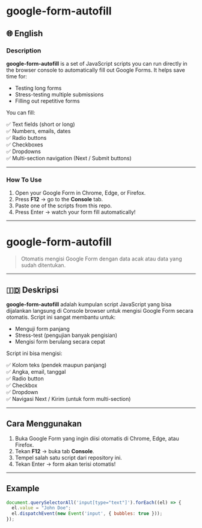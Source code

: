 # google-form-autofill

## 🌐 English

### Description

**google-form-autofill** is a set of JavaScript scripts you can run directly in the browser console to automatically fill out Google Forms. It helps save time for:

- Testing long forms
- Stress-testing multiple submissions
- Filling out repetitive forms

You can fill:

✅ Text fields (short or long)  
✅ Numbers, emails, dates  
✅ Radio buttons  
✅ Checkboxes  
✅ Dropdowns  
✅ Multi-section navigation (Next / Submit buttons)

---

### How To Use

1. Open your Google Form in Chrome, Edge, or Firefox.
2. Press **F12** → go to the **Console** tab.
3. Paste one of the scripts from this repo.
4. Press Enter → watch your form fill automatically!

---

# google-form-autofill

> Otomatis mengisi Google Form dengan data acak atau data yang sudah ditentukan.

---

## 🇮🇩 Deskripsi

**google-form-autofill** adalah kumpulan script JavaScript yang bisa dijalankan langsung di Console browser untuk mengisi Google Form secara otomatis. Script ini sangat membantu untuk:

- Menguji form panjang
- Stress-test (pengujian banyak pengisian)
- Mengisi form berulang secara cepat

Script ini bisa mengisi:

✅ Kolom teks (pendek maupun panjang)  
✅ Angka, email, tanggal  
✅ Radio button  
✅ Checkbox  
✅ Dropdown  
✅ Navigasi Next / Kirim (untuk form multi-section)

---

## Cara Menggunakan

1. Buka Google Form yang ingin diisi otomatis di Chrome, Edge, atau Firefox.
2. Tekan **F12** → buka tab **Console**.
3. Tempel salah satu script dari repository ini.
4. Tekan Enter → form akan terisi otomatis!

---

## Example

```js
document.querySelectorAll('input[type="text"]').forEach((el) => {
  el.value = "John Doe";
  el.dispatchEvent(new Event('input', { bubbles: true }));
});

